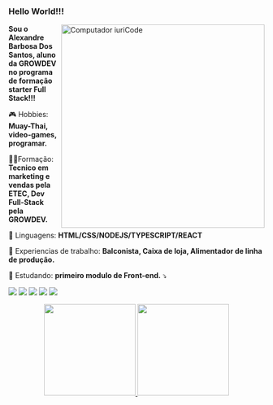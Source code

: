### Hello World!!!

<img src="https://raw.githubusercontent.com/MicaelliMedeiros/micaellimedeiros/master/image/computer-illustration.png" min-width="400px" max-width="400px" width="400px" align="right" alt="Computador iuriCode">

<p align="left"> 
  <strong>Sou o Alexandre Barbosa Dos Santos, aluno da GROWDEV no programa de formação starter Full Stack!!!</strong>
</p>

<p align="left">
  🎮 Hobbies: <strong>Muay-Thai, video-games, programar.</strong>
</p>

<p align="left">
  👨‍🎓Formação: <strong>Tecnico em marketing e vendas pela ETEC, Dev Full-Stack pela GROWDEV.</strong>
</p>

<p align="left">
  🦄 Linguagens: <strong>HTML/CSS/NODEJS/TYPESCRIPT/REACT</strong>
</p>

<p align="left">
  💼 Experiencias de trabalho: <strong>Balconista, Caixa de loja, Alimentador de linha de produção.</strong>
</p>

<p align="left">
  📘 Estudando: <strong>primeiro modulo de Front-end.</strong> ⤵️
</p>

<p align="left">
  <a href="mailto:/alekill37@gmail.com" alt="Gmail">
  <img src="https://img.shields.io/badge/-Gmail-FF0000?style=flat-square&labelColor=FF0000&logo=gmail&logoColor=white&link=mailto:/alekill37@gmail.com" /></a>

  <a href="https://www.linkedin.com/in/alexandre-barbosa-673a04167/" alt="Linkedin">
  <img src="https://img.shields.io/badge/-Linkedin-0e76a8?style=flat-square&logo=Linkedin&logoColor=white&link=https://www.linkedin.com/in/alexandre-barbosa-673a04167/" /></a>

  <a href="https://wa.me/+5515981602499" alt="WhatsApp">
  <img src="https://img.shields.io/badge/-WhatsApp-25d366?style=flat-square&labelColor=25d366&logo=whatsapp&logoColor=white&link=https://wa.me/+5515981602499"/></a>

  <a href="https://www.facebook.com/profile.php?id=100003772530783" alt="Facebook">
  <img src="https://img.shields.io/badge/-Facebook-3b5998?style=flat-square&labelColor=3b5998&logo=facebook&logoColor=white&link=https://www.facebook.com/profile.php?id=100003772530783"/></a>

  <a href="https://www.instagram.com/alexandre_b.d.s/" alt="Instagram">
  <img src="https://img.shields.io/badge/-Instagram-DF0174?style=flat-square&labelColor=DF0174&logo=instagram&logoColor=white&link=https://www.instagram.com/alexandre_b.d.s/"/></a>
</p>  


<div align="center">
  <a href="https://github.com/akexabdreZx">
  <img height="180em" src="https://github-readme-stats.vercel.app/api?username=alexandreZx&show_icons=true&theme=dracula&include_all_commits=true&count_private=true"/>
  <img height="180em" src="https://github-readme-stats.vercel.app/api/top-langs/?username=alexandreZx&layout=compact&langs_count=7&theme=dracula"/>
</div>
